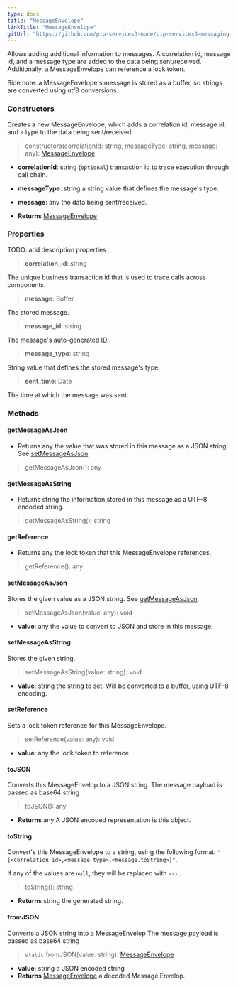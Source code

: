 ```yaml
---
type: docs
title: "MessageEnvelope"
linkTitle: "MessageEnvelope"
gitUrl: "https://github.com/pip-services3-node/pip-services3-messaging-node"
---
```


Allows adding additional information to messages. A correlation id, message id, and a message type are added to the data being sent/received. Additionally, a MessageEnvelope can reference a lock token.

Side note: a MessageEnvelope's message is stored as a buffer, so strings are converted using utf8 conversions.

### Constructors
Creates a new MessageEnvelope, which adds a correlation id, message id, and a type to the data being sent/received.

> constructors(correlationId: string, messageType: string, message: any): [MessageEnvelope]()

- **correlationId**: string (`optional`) transaction id to trace execution through call chain.
- **messageType**: string a string value that defines the message's type.
- **message**: any the data being sent/received.

- **Returns** [MessageEnvelope]()

### Properties
TODO: add description properties

> **correlation_id**: string

The unique business transaction id that is used to trace calls across components.

> **message**: Buffer

The stored message.

> **message_id**: string

The message's auto-generated ID.

> **message_type**: string

String value that defines the stored message's type.

> **sent_time**: Date

The time at which the message was sent.

### Methods

#### getMessageAsJson
- Returns any the value that was stored in this message as a JSON string.
See [setMessageAsJson](#setMessageAsJson)

> getMessageAsJson(): any

#### getMessageAsString
- Returns string the information stored in this message as a UTF-8 encoded string.

> getMessageAsString(): string

#### getReference
- Returns any the lock token that this MessageEnvelope references.

> getReference(): any

#### setMessageAsJson
Stores the given value as a JSON string.
See [getMessageAsJson](#getMessageAsJson)

> setMessageAsJson(value: any): void

- **value**: any the value to convert to JSON and store in this message.

#### setMessageAsString
Stores the given string.

> setMessageAsString(value: string): void

- **value**: string the string to set. Will be converted to a buffer, using UTF-8 encoding.

#### setReference
Sets a lock token reference for this MessageEnvelope.

> setReference(value: any): void

- **value**: any the lock token to reference.

#### toJSON
Converts this MessageEnvelop to a JSON string. The message payload is passed as base64 string

> toJSON(): any

- **Returns** any A JSON encoded representation is this object.

#### toString
Convert's this MessageEnvelope to a string, using the following format:
`"[<correlation_id>,<message_type>,<message.toString>]"`.

If any of the values are `null`, they will be replaced with `---.`

> toString(): string

- **Returns** string the generated string.

#### fromJSON
Converts a JSON string into a MessageEnvelop The message payload is passed as base64 string

> `static` fromJSON(value: string): [MessageEnvelope]()

- **value**: string a JSON encoded string
- **Returns** [MessageEnvelope]() a decoded Message Envelop.

